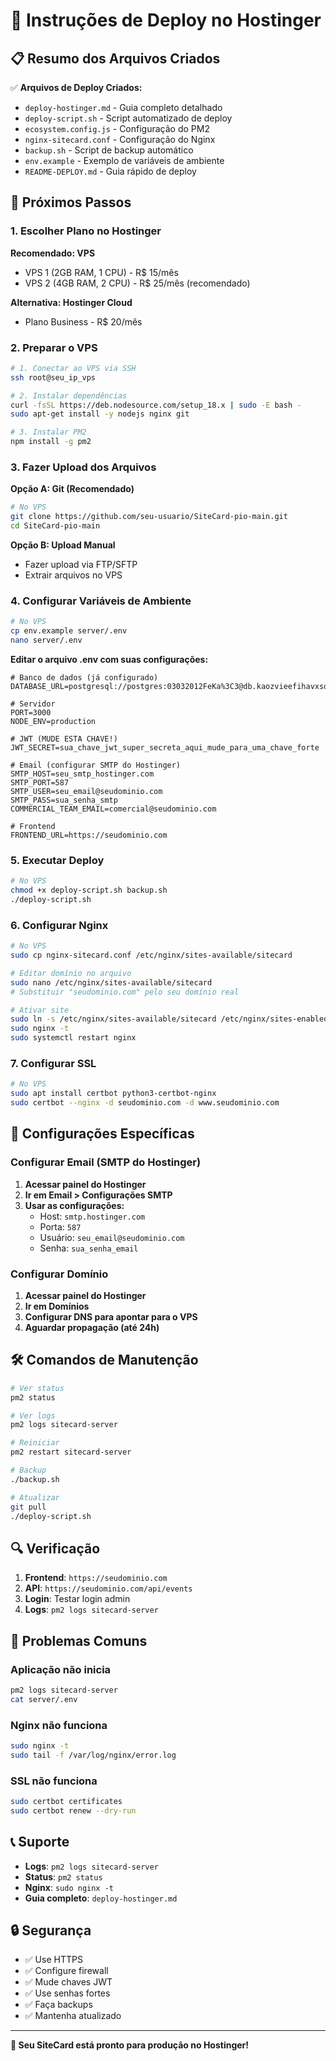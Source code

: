 # 🚀 Instruções de Deploy no Hostinger

## 📋 Resumo dos Arquivos Criados

✅ **Arquivos de Deploy Criados:**
- `deploy-hostinger.md` - Guia completo detalhado
- `deploy-script.sh` - Script automatizado de deploy
- `ecosystem.config.js` - Configuração do PM2
- `nginx-sitecard.conf` - Configuração do Nginx
- `backup.sh` - Script de backup automático
- `env.example` - Exemplo de variáveis de ambiente
- `README-DEPLOY.md` - Guia rápido de deploy

## 🎯 Próximos Passos

### 1. Escolher Plano no Hostinger

**Recomendado: VPS**
- VPS 1 (2GB RAM, 1 CPU) - R$ 15/mês
- VPS 2 (4GB RAM, 2 CPU) - R$ 25/mês (recomendado)

**Alternativa: Hostinger Cloud**
- Plano Business - R$ 20/mês

### 2. Preparar o VPS

```bash
# 1. Conectar ao VPS via SSH
ssh root@seu_ip_vps

# 2. Instalar dependências
curl -fsSL https://deb.nodesource.com/setup_18.x | sudo -E bash -
sudo apt-get install -y nodejs nginx git

# 3. Instalar PM2
npm install -g pm2
```

### 3. Fazer Upload dos Arquivos

**Opção A: Git (Recomendado)**
```bash
# No VPS
git clone https://github.com/seu-usuario/SiteCard-pio-main.git
cd SiteCard-pio-main
```

**Opção B: Upload Manual**
- Fazer upload via FTP/SFTP
- Extrair arquivos no VPS

### 4. Configurar Variáveis de Ambiente

```bash
# No VPS
cp env.example server/.env
nano server/.env
```

**Editar o arquivo .env com suas configurações:**
```env
# Banco de dados (já configurado)
DATABASE_URL=postgresql://postgres:03032012FeKa%3C3@db.kaozvieefihavxsowfak.supabase.co:5432/postgres

# Servidor
PORT=3000
NODE_ENV=production

# JWT (MUDE ESTA CHAVE!)
JWT_SECRET=sua_chave_jwt_super_secreta_aqui_mude_para_uma_chave_forte

# Email (configurar SMTP do Hostinger)
SMTP_HOST=seu_smtp_hostinger.com
SMTP_PORT=587
SMTP_USER=seu_email@seudominio.com
SMTP_PASS=sua_senha_smtp
COMMERCIAL_TEAM_EMAIL=comercial@seudominio.com

# Frontend
FRONTEND_URL=https://seudominio.com
```

### 5. Executar Deploy

```bash
# No VPS
chmod +x deploy-script.sh backup.sh
./deploy-script.sh
```

### 6. Configurar Nginx

```bash
# No VPS
sudo cp nginx-sitecard.conf /etc/nginx/sites-available/sitecard

# Editar domínio no arquivo
sudo nano /etc/nginx/sites-available/sitecard
# Substituir "seudominio.com" pelo seu domínio real

# Ativar site
sudo ln -s /etc/nginx/sites-available/sitecard /etc/nginx/sites-enabled/
sudo nginx -t
sudo systemctl restart nginx
```

### 7. Configurar SSL

```bash
# No VPS
sudo apt install certbot python3-certbot-nginx
sudo certbot --nginx -d seudominio.com -d www.seudominio.com
```

## 🔧 Configurações Específicas

### Configurar Email (SMTP do Hostinger)

1. **Acessar painel do Hostinger**
2. **Ir em Email > Configurações SMTP**
3. **Usar as configurações:**
   - Host: `smtp.hostinger.com`
   - Porta: `587`
   - Usuário: `seu_email@seudominio.com`
   - Senha: `sua_senha_email`

### Configurar Domínio

1. **Acessar painel do Hostinger**
2. **Ir em Domínios**
3. **Configurar DNS para apontar para o VPS**
4. **Aguardar propagação (até 24h)**

## 🛠️ Comandos de Manutenção

```bash
# Ver status
pm2 status

# Ver logs
pm2 logs sitecard-server

# Reiniciar
pm2 restart sitecard-server

# Backup
./backup.sh

# Atualizar
git pull
./deploy-script.sh
```

## 🔍 Verificação

1. **Frontend**: `https://seudominio.com`
2. **API**: `https://seudominio.com/api/events`
3. **Login**: Testar login admin
4. **Logs**: `pm2 logs sitecard-server`

## 🚨 Problemas Comuns

### Aplicação não inicia
```bash
pm2 logs sitecard-server
cat server/.env
```

### Nginx não funciona
```bash
sudo nginx -t
sudo tail -f /var/log/nginx/error.log
```

### SSL não funciona
```bash
sudo certbot certificates
sudo certbot renew --dry-run
```

## 📞 Suporte

- **Logs**: `pm2 logs sitecard-server`
- **Status**: `pm2 status`
- **Nginx**: `sudo nginx -t`
- **Guia completo**: `deploy-hostinger.md`

## 🔒 Segurança

- ✅ Use HTTPS
- ✅ Configure firewall
- ✅ Mude chaves JWT
- ✅ Use senhas fortes
- ✅ Faça backups
- ✅ Mantenha atualizado

---

**🎉 Seu SiteCard está pronto para produção no Hostinger!** 